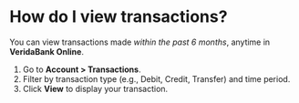 # How do I view transactions?

You can view transactions made *within the past 6 months*, anytime in **VeridaBank Online**.

1.	Go to **Account > Transactions**.
2.	Filter by transaction type (e.g., Debit, Credit, Transfer) and time period.
3.	Click **View** to display your transaction.


